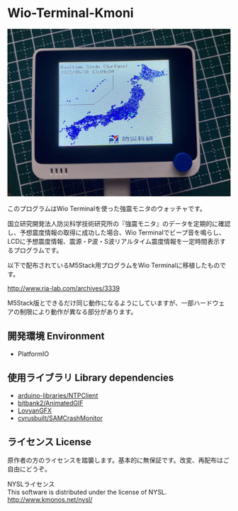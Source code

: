 # Wio-Terminal-Kmoni

![wio-terminal-kmoni](/sample.jpg)

このプログラムはWio Terminalを使った強震モニタのウォッチャです。

国立研究開発法人防災科学技術研究所の『強震モニタ』のデータを定期的に確認し、予想震度情報の取得に成功した場合、Wio Terminalでビープ音を鳴らし、LCDに予想震度情報、震源・P波・S波リアルタイム震度情報を一定時間表示するプログラムです。

以下で配布されているM5Stack用プログラムをWio Terminalに移植したものです。

http://www.ria-lab.com/archives/3339

M5Stack版とできるだけ同じ動作になるようにしていますが、一部ハードウェアの制限により動作が異なる部分があります。  

## 開発環境 Environment

  - PlatformIO


## 使用ライブラリ Library dependencies

  - [arduino-libraries/NTPClient](https://github.com/arduino-libraries/NTPClient)
  - [bitbank2/AnimatedGIF](https://github.com/bitbank2/AnimatedGIF)
  - [LovyanGFX](https://github.com/Lovyan03/LovyanGFX)
  - [cyrusbuilt/SAMCrashMonitor](https://github.com/cyrusbuilt/SAMCrashMonitor)


## ライセンス License

原作者の方のライセンスを踏襲します。基本的に無保証です。改変、再配布はご自由にどうぞ。

NYSLライセンス  
This software is distributed under the license of NYSL.  
http://www.kmonos.net/nysl/
